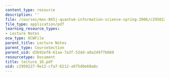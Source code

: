 ```yaml
---
content_type: resource
description: ''
file: /courses/mas-865j-quantum-information-science-spring-2006/c29502279e12cfa78212a975d0e68a6c_lecture_16.pdf
file_type: application/pdf
learning_resource_types:
- Lecture Notes
ocw_type: OCWFile
parent_title: Lecture Notes
parent_type: CourseSection
parent_uid: d3b92ef8-61aa-7a3f-53dd-a9a249f7b660
resourcetype: Document
title: lecture_16.pdf
uid: c2950227-9e12-cfa7-8212-a975d0e68a6c
---
```

